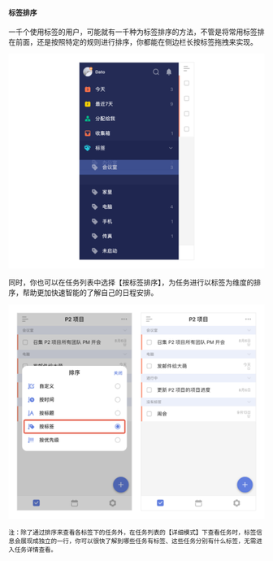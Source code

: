 #### 标签排序

一千个使用标签的用户，可能就有一千种为标签排序的方法，不管是将常用标签排在前面，还是按照特定的规则进行排序，你都能在侧边栏长按标签拖拽来实现。

![iostagsort](../../images/ios/tag/sorttag1.jpg)

同时，你也可以在任务列表中选择【按标签排序】，为任务进行以标签为维度的排序，帮助更加快速智能的了解自己的日程安排。

![iostagsort2](../../images/ios/tag/sorttag2.jpg)

`注：除了通过排序来查看各标签下的任务外，在任务列表的【详细模式】下查看任务时，标签信息会展现成独立的一行，你可以很快了解到哪些任务有标签、这些任务分别有什么标签，无需进入任务详情查看。`

